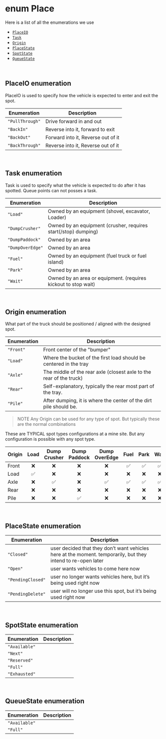 # enum Place

Here is a list of all the enumerations we use  
- [`PlaceIO`](#placeio-enumeration)
- [`Task`](#task-enumeration)
- [`Origin`](#origin-enumeration)
- [`PlaceState`](#placestate-enumeration)
- [`SpotState`](#spotstate-enumeration)
- [`QueueState`](#queuestate-enumeration)

<br>

## PlaceIO enumeration
PlaceIO is used to specify how the vehicle is expected to enter and exit the spot.

|Enumeration | Description|
|---|-----|
|``"PullThrough"`` |Drive forward in and out |
|``"BackIn"`` | Reverse into it, forward to exit|
|``"BackOut"`` | Forward into it, Reverse out of it|
|``"BackThrough"`` | Reverse into it, Reverse out of it|

<br>

## Task enumeration
Task is used to specify what the vehicle is expected to do after it has spotted.  Queue points can not posses a task.

|Enumeration | Description|
|---|-----|
|``"Load"`` |Owned by an equipment (shovel, excavator, Loader) |
|``"DumpCrusher"`` |Owned by an equipment (crusher, requires start(/stop) dumping) |
|``"DumpPaddock"`` |Owned by an area |
|``"DumpOverEdge"`` |Owned by an area |
|``"Fuel"`` |Owned by an equipment (fuel truck or fuel island) |
|``"Park"`` |Owned by an area |
|``"Wait"`` |Owned by an area or equipment. (requires kickout to stop wait) |

<br>

## Origin enumeration
What part of the truck should be positioned / aligned with the designed spot.

|Enumeration | Description|
|---|-----|
|``"Front"`` | Front center of the "bumper"|
|``"Load"`` |Where the bucket of the first load should be centered in the tray|
|``"Axle"`` |The middle of the rear axle (closest axle to the rear of the truck)|
|``"Rear"`` |Self-explanatory, typically the rear most part of the tray.|
|``"Pile"`` |After dumping, it is where the center of the dirt pile should be.|

> NOTE Any Origin can be used for any type of spot.  But typically these are the normal combinations

These are TYPICAL spot types configurations at a mine site.  But any configuration is possible with any spot type.

|Origin	|Load	|Dump Crusher	|Dump Paddock	|Dump OverEdge	|Fuel	|Park	|Wait|
|---|:---:|:---:|:---:|:---:|:---:|:---:|:---:|
|Front|:x:	|:x:	|:x:	|:x:	| :white_check_mark:	|:white_check_mark:	|:white_check_mark:|
|Load	|:white_check_mark:|:x:|:x:|:x:|:x:|:x:|:x:|
|Axle|:x:|:white_check_mark:|:x:|:white_check_mark:|:white_check_mark:|:white_check_mark:|:white_check_mark:|
|Rear |:x:|:x:|:x:|:x:|:x:|:x:|:x:|
|Pile	|:x:|:x:|:white_check_mark:|:x:|:x:|:x:|:x:|

<br>

## PlaceState enumeration   

|Enumeration | Description|
|---|-----|
|``"Closed"`` |user decided that they don’t want vehicles here at the moment. temporarily, but they intend to re-open later|
|``"Open"`` |user wants vehicles to come here now |
|``"PendingClosed"`` |user no longer wants vehicles here, but it’s being used right now|
|``"PendingDelete"`` |user will no longer use this spot, but it’s being used right now|

<br>

## SpotState enumeration         

|Enumeration | Description|
|---|-----|
|``"Available"``||
|``"Next"``||
|``"Reserved"``||
|``"Full"``||
|``"Exhausted"``||



<br>

## QueueState enumeration         

|Enumeration | Description|
|---|-----|
|``"Available"``||
|``"Full"``||
